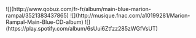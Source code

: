 <div class="big">
![](http://www.qobuz.com/fr-fr/album/main-blue-marion-rampal/3521383437865)
![](http://musique.fnac.com/a10199281/Marion-Rampal-Main-Blue-CD-album)
![](https://play.spotify.com/album/6sUui6Ztfzz285zWGfVsUT)
</div>




